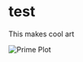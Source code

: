# test

This makes cool art

![Prime Plot](https://github.com/evilpegasus/test/blob/master/polar.png)
